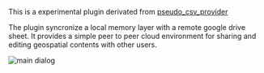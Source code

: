 This is a experimental plugin derivated from [pseudo_csv_provider](http://github.com/g-sherman/pseudo_csv_provider)

The plugin syncronize a local memory layer with a remote google drive sheet. It provides a simple peer to peer cloud environment for sharing and editing geospatial contents with other users.

![main dialog](https://github.com/enricofer/gdrive_provider/blob/master/docs/main_dialog.png?raw=true)

